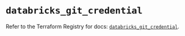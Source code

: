 # `databricks_git_credential`

Refer to the Terraform Registry for docs: [`databricks_git_credential`](https://registry.terraform.io/providers/databricks/databricks/1.92.0/docs/resources/git_credential).
